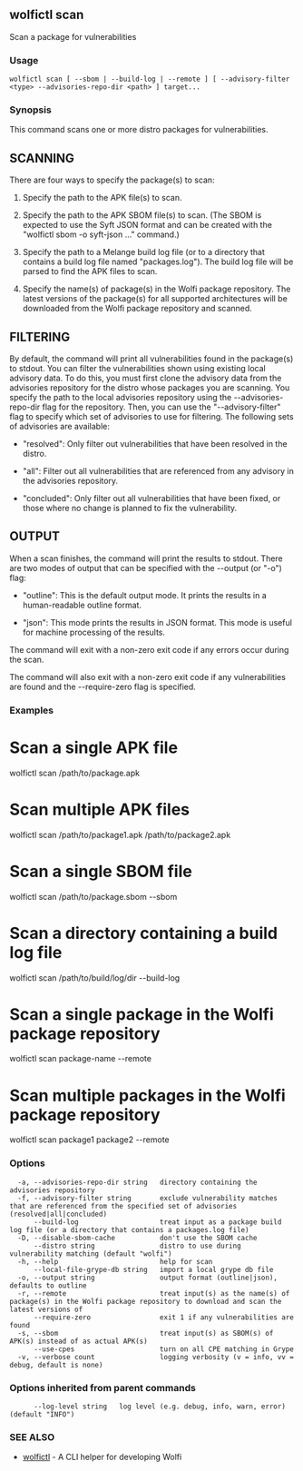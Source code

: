 ## wolfictl scan

Scan a package for vulnerabilities

### Usage

```
wolfictl scan [ --sbom | --build-log | --remote ] [ --advisory-filter <type> --advisories-repo-dir <path> ] target...
```

### Synopsis

This command scans one or more distro packages for vulnerabilities.

## SCANNING

There are four ways to specify the package(s) to scan:

1. Specify the path to the APK file(s) to scan.

2. Specify the path to the APK SBOM file(s) to scan. (The SBOM is expected to
   use the Syft JSON format and can be created with the "wolfictl sbom -o
   syft-json ..." command.)

3. Specify the path to a Melange build log file (or to a directory that
   contains a build log file named "packages.log"). The build log file will be
   parsed to find the APK files to scan.

4. Specify the name(s) of package(s) in the Wolfi package repository. The
   latest versions of the package(s) for all supported architectures will be
   downloaded from the Wolfi package repository and scanned.

## FILTERING

By default, the command will print all vulnerabilities found in the package(s)
to stdout. You can filter the vulnerabilities shown using existing local
advisory data. To do this, you must first clone the advisory data from the
advisories repository for the distro whose packages you are scanning. You
specify the path to the local advisories repository using the
--advisories-repo-dir flag for the repository. Then, you can use the
"--advisory-filter" flag to specify which set of advisories to use for
filtering. The following sets of advisories are available:

- "resolved": Only filter out vulnerabilities that have been resolved in the
  distro.

- "all": Filter out all vulnerabilities that are referenced from any advisory
  in the advisories repository.

- "concluded": Only filter out all vulnerabilities that have been fixed, or those
  where no change is planned to fix the vulnerability.

## OUTPUT

When a scan finishes, the command will print the results to stdout. There are
two modes of output that can be specified with the --output (or "-o") flag:

- "outline": This is the default output mode. It prints the results in a
  human-readable outline format.

- "json": This mode prints the results in JSON format. This mode is useful for
  machine processing of the results.

The command will exit with a non-zero exit code if any errors occur during the
scan.

The command will also exit with a non-zero exit code if any vulnerabilities are
found and the --require-zero flag is specified.



### Examples


# Scan a single APK file
wolfictl scan /path/to/package.apk

# Scan multiple APK files
wolfictl scan /path/to/package1.apk /path/to/package2.apk

# Scan a single SBOM file
wolfictl scan /path/to/package.sbom --sbom

# Scan a directory containing a build log file
wolfictl scan /path/to/build/log/dir --build-log

# Scan a single package in the Wolfi package repository
wolfictl scan package-name --remote

# Scan multiple packages in the Wolfi package repository
wolfictl scan package1 package2 --remote


### Options

```
  -a, --advisories-repo-dir string   directory containing the advisories repository
  -f, --advisory-filter string       exclude vulnerability matches that are referenced from the specified set of advisories (resolved|all|concluded)
      --build-log                    treat input as a package build log file (or a directory that contains a packages.log file)
  -D, --disable-sbom-cache           don't use the SBOM cache
      --distro string                distro to use during vulnerability matching (default "wolfi")
  -h, --help                         help for scan
      --local-file-grype-db string   import a local grype db file
  -o, --output string                output format (outline|json), defaults to outline
  -r, --remote                       treat input(s) as the name(s) of package(s) in the Wolfi package repository to download and scan the latest versions of
      --require-zero                 exit 1 if any vulnerabilities are found
  -s, --sbom                         treat input(s) as SBOM(s) of APK(s) instead of as actual APK(s)
      --use-cpes                     turn on all CPE matching in Grype
  -v, --verbose count                logging verbosity (v = info, vv = debug, default is none)
```

### Options inherited from parent commands

```
      --log-level string   log level (e.g. debug, info, warn, error) (default "INFO")
```

### SEE ALSO

* [wolfictl](wolfictl.md)	 - A CLI helper for developing Wolfi

